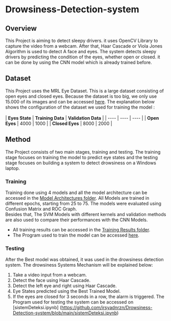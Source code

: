 # Drowsiness-Detection-system

## Overview
This Project is aiming to detect sleepy drivers. it uses OpenCV Library to capture the video from a webcam.  After that, Haar Cascade or Viola Jones Algorithm is used to detect A face and eyes. The system detects sleepy drivers by predicting the condition of the eyes, whether open or closed. it can be done by using the CNN model which is already trained before. 
## Dataset
This Project uses the MRL Eye Dataset. This is a large dataset consisting of open eyes and closed eyes. Because the dataset is too big, we only use 15.000 of its images and can be accessed [here](https://github.com/irsyadnrzn/Drowsiness-Detection-system/tree/main/Dataset). The explanation below shows the configuration of the dataset we used for training the model : <br>      
| **Eyes State** | **Training Data** | **Validation Data** |
| ---- | ---- | ---- |
| **Open Eyes** |  4000  | 1000 |
| **Closed Eyes** |  8000  | 2000 |
## Method 
The Project consists of two main stages, training and testing. The training stage focuses on training the model to predict eye states and the testing stage focuses on building a system to detect drowsiness on a Windows laptop. 
### Training 
Training done using 4 models and all the model architecture can be accessed in the [Model Architectures folder](https://github.com/irsyadnrzn/Drowsiness-Detection-system/tree/main/Model%20Architectures). All Models are trained in different epochs, starting from 25 to 75. The models were evaluated using Confusion Matrix and ROC Graph.<br>
Besides that, The SVM Models with different kernels and validation methods are also used to compare their performances with the CNN Models.<br> 
  - All training results can be accessed in the [Training Results folder](https://github.com/irsyadnrzn/Drowsiness-Detection-system/tree/main/Training%20Results). <br> 
  - The Program used to train the model can be accessed [here](https://github.com/irsyadnrzn/Drowsiness-Detection-system/blob/main/modelTraining.ipynb).<br>
### Testing 
After the Best model was obtained, it was used in the drowsiness detection system. The drowsiness Systems Mechanism will be explained below:
  1. Take a video input from a webcam.
  2. Detect the face using Haar Cascade.
  3. Detect the left eye and right using Haar Cascade.
  4. Eye States predicted using the Best Trained Model.
  5. If the eyes are closed for 3 seconds in a row, the alarm is triggered.
The Program used for testing the system can be accessed on [sistemDeteksi.ipynb] (https://github.com/irsyadnrzn/Drowsiness-Detection-system/blob/main/sistemDeteksi.ipynb)
